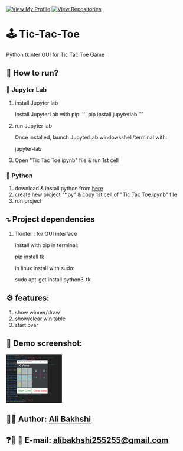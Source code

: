 [![View My Profile](https://img.shields.io/badge/View-My_Profile-blue?logo=GitHub)](https://github.com/bakhshiali)
[![View Repositories](https://img.shields.io/badge/View-My_Repositories-green?logo=GitHub)](https://github.com/bakhshiali?tab=repositories)
# 🕹️ Tic-Tac-Toe
  Python tkinter GUI for Tic Tac Toe Game
## 📜 How to run?
### 🧪 Jupyter Lab
  1) install Jupyter lab
  
      Install JupyterLab with pip:
      '''
        pip install jupyterlab
        '''
  2) run Jupyter lab
  
      Once installed, launch JupyterLab windowsshell/terminal with:
      
        jupyter-lab
        
  3) Open "Tic Tac Toe.ipynb" file & run 1st cell
  
### 🐍 Python 

  1) download & install python from [here](https://www.python.org/downloads/)
  2) create new project "*.py" & copy 1st cell of "Tic Tac Toe.ipynb" file
  3) run project

## ⤵️ Project dependencies
  1) Tkinter : for GUI interface
  
      install with pip in terminal:
      
        pip install tk
        
      in linux install with sudo:
      
        sudo apt-get install python3-tk
## ⚙️ features:
  1) show winner/draw
  2) show/clear win table
  3) start over

## 📸 Demo screenshot:

<img src='./TicTacToe.png' width=30% height=30%></img>

## 👨‍💻 Author: [Ali Bakhshi](https://github.com/bakhshiali)

## ❓🔔 📧 E-mail: alibakhshi255255@gmail.com
